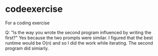# codeexercise
For a coding exercise

Q: "Is the way you wrote the second program influenced by writing the first?"
Yes because the two prompts were similar. 
I figured that the best runtime would be O(n) and so I did the work while iterating.
The second program did simiarly.

